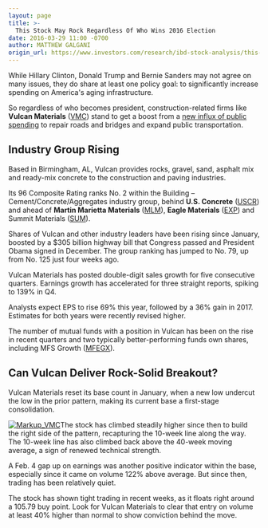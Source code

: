 ```yaml
---
layout: page
title: >-
  This Stock May Rock Regardless Of Who Wins 2016 Election
date: 2016-03-29 11:00 -0700
author: MATTHEW GALGANI
origin_url: https://www.investors.com/research/ibd-stock-analysis/this-stock-may-rock-regardless-of-who-wins-2016-election/
---
```





While Hillary Clinton, Donald Trump and Bernie Sanders may not agree on many issues, they do share at least one policy goal: to significantly increase spending on America's aging infrastructure.


So regardless of who becomes president, construction-related firms like **Vulcan Materials** ([VMC](https://research.investors.com/quote.aspx?symbol=VMC)) stand to get a boost from a [new influx of public spending](https://www.investors.com/research/the-new-america/markets-for-this-gravel-supplier-are-solid-as-a-rock/) to repair roads and bridges and expand public transportation.


Industry Group Rising
---------------------


Based in Birmingham, AL, Vulcan provides rocks, gravel, sand, asphalt mix and ready-mix concrete to the construction and paving industries.


Its 96 Composite Rating ranks No. 2 within the Building – Cement/Concrete/Aggregates industry group, behind **U.S. Concrete** ([USCR](https://research.investors.com/quote.aspx?symbol=USCR)) and ahead of **Martin Marietta Materials** ([MLM](https://research.investors.com/quote.aspx?symbol=MLM)), **Eagle Materials** ([EXP](https://research.investors.com/quote.aspx?symbol=EXP)) and Summit Materials ([SUM](https://research.investors.com/quote.aspx?symbol=SUM)).


Shares of Vulcan and other industry leaders have been rising since January, boosted by a $305 billion highway bill that Congress passed and President Obama signed in December. The group ranking has jumped to No. 79, up from No. 125 just four weeks ago.


Vulcan Materials has posted double-digit sales growth for five consecutive quarters. Earnings growth has accelerated for three straight reports, spiking to 139% in Q4.


Analysts expect EPS to rise 69% this year, followed by a 36% gain in 2017. Estimates for both years were recently revised higher.


The number of mutual funds with a position in Vulcan has been on the rise in recent quarters and two typically better-performing funds own shares, including MFS Growth ([MFEGX](https://research.investors.com/quote.aspx?symbol=MFEGX)).


Can Vulcan Deliver Rock-Solid Breakout?
---------------------------------------


Vulcan Materials reset its base count in January, when a new low undercut the low in the prior pattern, making its current base a first-stage consolidation.


[![Markup_VMC](https://www.investors.com/wp-content/uploads/2016/03/Markup_VMC-300x263.jpg)](https://www.investors.com/wp-content/uploads/2016/03/Markup_VMC.jpg)The stock has climbed steadily higher since then to build the right side of the pattern, recapturing the 10-week line along the way. The 10-week line has also climbed back above the 40-week moving average, a sign of renewed technical strength.


A Feb. 4 gap up on earnings was another positive indicator within the base, especially since it came on volume 122% above average. But since then, trading has been relatively quiet.


The stock has shown tight trading in recent weeks, as it floats right around a 105.79 buy point. Look for Vulcan Materials to clear that entry on volume at least 40% higher than normal to show conviction behind the move.





